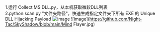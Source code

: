 1.运行 Collect MS DLL.py，从本机获取微软DLL列表  
2.python scan.py "文件夹路径"，快速生成指定文件夹下所有 EXE 的 Unique DLL Hijacking Payload
![image](https://github.com/Night-Tac/SkyShadow/blob/main/run.png)
![image](https://github.com/Night-Tac/SkyShadow/blob/main/Mind Flayer.jpg)
